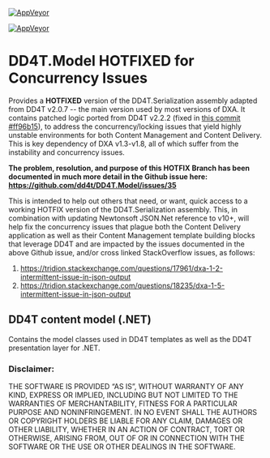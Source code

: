 [![AppVeyor](https://ci.appveyor.com/api/projects/status/github/dd4t/DD4T.Model?branch=master&svg=true&passingText=master)](https://ci.appveyor.com/project/DD4T/dd4t-model)

[![AppVeyor](https://ci.appveyor.com/api/projects/status/github/dd4t/DD4T.Model?branch=develop&svg=true&passingText=develop)](https://ci.appveyor.com/project/DD4T/dd4t-model)
# DD4T.Model HOTFIXED for Concurrency Issues
Provides a **HOTFIXED** version of the DD4T.Serialization assembly adapted from DD4T v2.0.7 -- the main version used by most versions of DXA. It contains patched logic ported from 
DD4T v2.2.2 (fixed in [this commit #ff96b15](https://github.com/dd4t/DD4T.Model/commit/ff96b151f06f242989449aa9f84ae7408f358db6)), to address the concurrency/locking issues that yield highly unstable environments for both Content Management and Content Delivery. This is key dependency of 
DXA v1.3-v1.8, all of which suffer from the instability and concurrency issues.

**The problem, resolution, and purpose of this HOTFIX Branch has been documented in much more detail in the Github issue here: https://github.com/dd4t/DD4T.Model/issues/35**

This is intended to help out others that need, or want, quick access to a working HOTFIX version of the DD4T.Serialization assembly.  This, in combination with updating Newtonsoft JSON.Net reference to v10+, will help fix the concurrency issues that plague both the Content Delivery application as well as their Content Management template building blocks that leverage DD4T and are impacted by the issues documented in the above Github issue, and/or cross linked StackOverflow issues, as follows:

1. https://tridion.stackexchange.com/questions/17961/dxa-1-2-intermittent-issue-in-json-output
2. https://tridion.stackexchange.com/questions/18235/dxa-1-5-intermittent-issue-in-json-output

## DD4T content model (.NET)
Contains the model classes used in DD4T templates as well as the DD4T presentation layer for .NET.

### Disclaimer:
THE SOFTWARE IS PROVIDED “AS IS”, WITHOUT WARRANTY OF ANY KIND, EXPRESS OR IMPLIED, INCLUDING BUT NOT LIMITED TO THE WARRANTIES OF MERCHANTABILITY, FITNESS FOR A PARTICULAR PURPOSE AND NONINFRINGEMENT. IN NO EVENT SHALL THE AUTHORS OR COPYRIGHT HOLDERS BE LIABLE FOR ANY CLAIM, DAMAGES OR OTHER LIABILITY, WHETHER IN AN ACTION OF CONTRACT, TORT OR OTHERWISE, ARISING FROM, OUT OF OR IN CONNECTION WITH THE SOFTWARE OR THE USE OR OTHER DEALINGS IN THE SOFTWARE.

